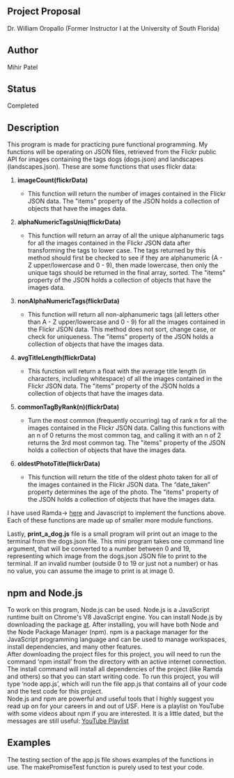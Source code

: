 Project Proposal
-----------------
Dr. William Oropallo (Former Instructor I at the University of South Florida)

Author
-------
Mihir Patel   

Status
-------
Completed

Description
-------------   
This program is made for practicing pure functional programming. My functions will be operating on  JSON files, retrieved from the Flickr public API for images containing the tags dogs (dogs.json) and landscapes (landscapes.json). These are some functions that uses flickr data:

1) **imageCount(flickrData)**   
   - This function will return the number of images contained in the Flickr JSON data. The "items" property of the JSON holds a collection of objects that have the images data.   

2) **alphaNumericTagsUniq(flickrData)**    
    - This function will return an array of all the unique alphanumeric tags for all the images contained in the Flickr JSON data after transforming the tags to lower case. The tags returned by this method should first be checked to see if they are alphanumeric (A - Z upper/lowercase and 0 - 9), then made lowercase, then only the unique tags should be returned in the final array, sorted. The "items" property of the JSON holds a collection of objects that have the images data.     

3) **nonAlphaNumericTags(flickrData)**    
     - This function will return all non-alphanumeric tags (all letters other than A - Z upper/lowercase and 0 - 9) for all the images contained in the Flickr JSON data. This method does not sort, change case, or check for uniqueness. The "items" property of the JSON holds a collection of objects that have the images data. 

4) **avgTitleLength(flickrData)**    
     - This function will return a float with the average title length (in characters, including whitespace) of all the images contained in the Flickr JSON data. The "items" property of the JSON holds a collection of objects that have the images data.   

5) **commonTagByRank(n)(flickrData)**    
     - Turn the most common (frequently occurring) tag of rank n for all the images contained in the Flickr JSON data. Calling this functions with an n of 0 returns the most common tag, and calling it with an n of 2 returns the 3rd most common tag. The "items" property of the JSON holds a collection of objects that have the images data. 

6) **oldestPhotoTitle(flickrData)**    
   - This function will return the title of the oldest photo taken for all of the images contained in the Flickr JSON data. The “date_taken” property determines the age of the photo. The "items" property of the JSON holds a collection of objects that have the images data.    

I have used Ramda-> [here](https://ramdajs.com) and Javascript to implement the functions above. Each of these functions are  made up of smaller more module functions. 

Lastly, **print_a_dog.js** file is a small program will print out an image to the terminal from the dogs.json file. This mini program takes one command line argument, that will be converted to a number between 0 and 19, representing which image from the dogs.json JSON file to print to the terminal. If an invalid number (outside 0 to 19 or just not a number) or has no value, you can assume the image to print is at image 0.

npm and Node.js
---------------
To work on this program, Node.js can be used. Node.js is a JavaScript runtime built on Chrome's V8 JavaScript engine. You can install Node.js by downloading the package [at](https://nodejs.org/). After installing, you will have both Node and the Node Package Manager (npm). npm is a package manager for the JavaScript programming language and can be used to manage workspaces, install dependencies, and many other features.    
After downloading the project files for this project, you will need to run the command ‘npm install’ from the directory with an active internet connection. The install command will install all dependencies of the project (like Ramda and others) so that you can start writing code. To run this project, you will type ‘node app.js’, which will run the file app.js that contains all of your code and the test code for this project.     
Node.js and npm are powerful and useful tools that I highly suggest you read up on for your careers in and out of USF. Here is a playlist on YouTube with some videos about npm if you are interested. It is a little dated, but the messages are still useful: [YouTube Playlist](https://www.youtube.com/watch?v=6fj0cpmMiVg&list=PLC3y8-rFHvwhgWwm5J3KqzX47n7dwWNrq)
    
Examples   
--------   
The testing section of the app.js file shows examples of the functions in use. The makePromiseTest function is purely used to test your code. 
